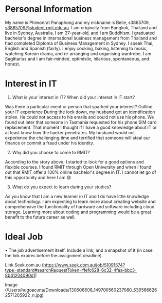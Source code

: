 # Personal Information 

My name is Phimonrat Panaphong and my nickname is Belle,
s3885709, s3885709@student.rmit.edu.au. I am originally from Bangkok, Thailand and live
in Sydney, Australia. I am 37-year-old, and I am Buddhism. I graduated bachelor's degree in
international business management from Thailand and had completed Diploma of Business
Management in Sydney. I speak Thai, English and Spanish (fairly). I enjoy cooking, baking,
listening to music, watching Korean drama, and re-arranging and organising wardrobe. I
am Sagittarius and I am fair-minded, optimistic, hilarious, spontaneous, and honest.

# Interest in IT

1. What is your interest in IT? When did your interest in IT start?

Was there a particular event or person that sparked your interest? Outline your IT
experience
During the lock down, my husband got an identification stolen. He could not access to his
emails and could not use his phone. We found out later that someone in Tasmania
requested for his phone SIM card replacement. That moment I thought if I have a good
knowledge about IT or at least know how the hacker penetrates. My husband would not
experience the challenging time and terrified that someone will steal our finance or commit
a fraud under his identity.

2. Why did you choose to come to RMIT?

According to the story above, I started to look for a good options and flexible courses. I
found RMIT through Open University and when I found out that RMIT offer a 100%
online bachelor's degree in IT. I cannot let go of this opportunity and here I am :smile: 

3. What do you expect to learn during your studies?

As you know that I am a new learner in IT and I do have little knowledge about technology. I
am expecting to learn more about creating website and comprehensive the functionality of
hardware and software including cloud storage. Learning more about coding and
programming would be a great benefit to the future career as well.

# Ideal Job

• The job advertisement itself. Include a link, and a snapshot of it (in case the link expires
before the assignment deadline).

Link Seek.com.au (https://www.seek.com.au/job/51091574?type=standard#searchRequestToken=ffefc628-6c32-4faa-bbc3-8b41204090d1)

Image (/Users/hugoacuna/Downloads/130606606_149700560237060_5395666262571205922_n.jpg)


